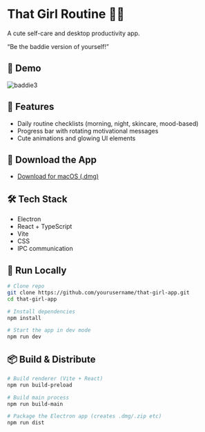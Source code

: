 # That Girl Routine 💅🏻 

A cute self-care and desktop productivity app. 

“Be the baddie version of yourself!”  
 

## 🎀 Demo 

![baddie3](https://github.com/user-attachments/assets/0849b8d8-6810-41b7-97af-0761d311086d)




## 🍵 Features

- Daily routine checklists (morning, night, skincare, mood-based)
- Progress bar with rotating motivational messages
- Cute animations and glowing UI elements



## 🥗 Download the App

- [Download for macOS (.dmg)](https://drive.google.com/file/d/1j8vwnHNtJRXORo5IaQqnN4LWWr4CMTX6/view?usp=drive_link)



## 🛠 Tech Stack

- Electron
- React + TypeScript
- Vite
- CSS
- IPC communication 



## 🚀 Run Locally

```bash
# Clone repo
git clone https://github.com/yourusername/that-girl-app.git
cd that-girl-app

# Install dependencies
npm install

# Start the app in dev mode
npm run dev
```



## 📦 Build & Distribute

```bash
# Build renderer (Vite + React)
npm run build-preload

# Build main process
npm run build-main

# Package the Electron app (creates .dmg/.zip etc)
npm run dist
```

